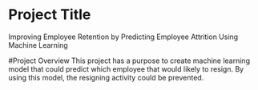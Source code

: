 # Project Title
Improving Employee Retention by Predicting Employee Attrition Using Machine Learning

#Project Overview
This project has a purpose to create machine learning model that could predict which employee that would likely to resign. By using this model, the resigning activity could be prevented.
